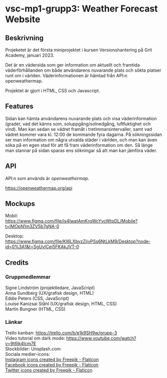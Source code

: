 # vsc-mp1-grupp3: Weather Forecast Website

## Beskrivning

Projeketet är det första miniprojektet i kursen Versionshantering på Grit Academy, januari 2023. 

Det är en vädersida som ger information om aktuellt och framtida väderförhållanden om både användarens nuvarande plats och sökta platser runt om i världen. Väderinformationen är hämtad från API:n openweathermap.

Projektet är gjort i HTML, CSS och Javascript.

## Features 

Sidan kan hämta användarens nuvarande plats och visa väderinformation (grader, vad det känns som, soluppgång/solnedgång, luftfuktighet och vind). Man kan sedan se vädret framåt i tretimmarsintervaller, samt vad vädret kommer vara kl. 12:00 de kommande fyra dagarna. 
På sökningssidan ser man information om några utvalda städer i världen, och man kan även söka på en egen stad för att få fram väderinformation om den. Så länge man stannar på sidan sparas ens sökningar så att man kan jämföra väder.

## API 

API:n som används är *openweathermap*. 

https://openweathermap.org/api 

## Mockups

Mobil:  
https://www.figma.com/file/is4IwatAmKrqWcYvcWtpDL/Mobile?t=lMOpN1m3ZV5b7gNA-0

Desktop:  
https://www.figma.com/file/KI6LXbvzZjivPSs6NtLkM9/Desktop?node-id=0%3A1&t=SgUvICej5FKAkJVT-0

## Credits 

### Gruppmedlemmar 
Signe Lindström (projektledare, JavaScript)  
Anna Sundberg (UX/grafisk design, HTML)  
Eddie Peters (CSS, JavaScript)  
Louise Kanizsai Ståhl (UX/grafisk design, HTML, CSS)  
Martin Bungner (HTML, CSS)

### Länkar
Trello kanban: https://trello.com/b/e1k9SH9w/grupp-3  
Video tutorial om dark mode: https://www.youtube.com/watch?v=9t6lk4Icm7E  
Stockbilder: Unsplash.com  
Sociala medier-icons:  
<a href="https://www.flaticon.com/free-icons/instagram" title="instagram icons">Instagram icons created by Freepik - Flaticon</a>  
<a href="https://www.flaticon.com/free-icons/facebook" title="facebook icons">Facebook icons created by Freepik - Flaticon</a>  
<a href="https://www.flaticon.com/free-icons/twitter" title="twitter icons">Twitter icons created by Freepik - Flaticon</a>
